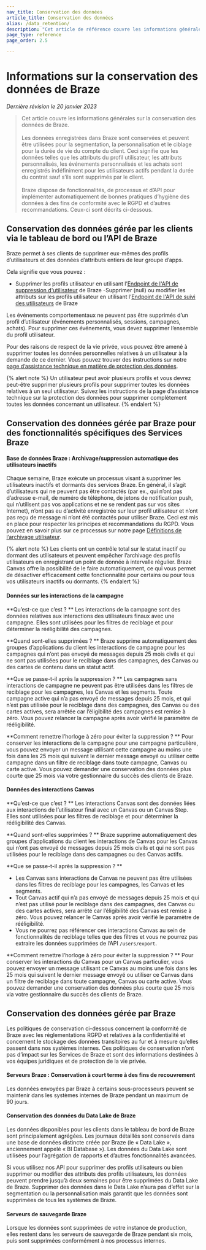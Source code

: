 ```yaml
---
nav_title: Conservation des données
article_title: Conservation des données
alias: /data_retention/
description: "Cet article de référence couvre les informations générales sur la conservation des données de Braze."
page_type: reference
page_order: 2.5

---
```


<!--
Warning! Don't make any changes to this document without approval from the legal department.
-->

# Informations sur la conservation des données de Braze

*Dernière révision le 20 janvier 2023*

> Cet article couvre les informations générales sur la conservation des données de Braze.<br><br>Les données enregistrées dans Braze sont conservées et peuvent être utilisées pour la segmentation, la personnalisation et le ciblage pour la durée de vie du compte du client. Ceci signifie que les données telles que les attributs du profil utilisateur, les attributs personnalisés, les événements personnalisés et les achats sont enregistrés indéfiniment pour les utilisateurs actifs pendant la durée du contrat sauf s’ils sont supprimés par le client.<br><br>Braze dispose de fonctionnalités, de processus et d’API pour implémenter automatiquement de bonnes pratiques d’hygiène des données à des fins de conformité avec le RGPD et d’autres recommandations. Ceux-ci sont décrits ci-dessous.

## Conservation des données gérée par les clients via le tableau de bord ou l’API de Braze

Braze permet à ses clients de supprimer eux-mêmes des profils d’utilisateurs et des données d’attributs entiers de leur groupe d’apps.

Cela signifie que vous pouvez : 
- Supprimer les profils utilisateur en utilisant l’[Endpoint de l'API de suppression d'utilisateur]({{site.baseurl}}/api/endpoints/user_data/post_user_delete/) de Braze 
-Supprimer (null) ou modifier les attributs sur les profils utilisateur en utilisant l’[Endpoint de l'API de suivi des utilisateurs]({{site.baseurl}}/api/endpoints/user_data/post_user_track/) de Braze

Les événements comportementaux ne peuvent pas être supprimés d’un profil d’utilisateur (événements personnalisés, sessions, campagnes, achats). Pour supprimer ces événements, vous devez supprimer l’ensemble du profil utilisateur.

Pour des raisons de respect de la vie privée, vous pouvez être amené à supprimer toutes les données personnelles relatives à un utilisateur à la demande de ce dernier. Vous pouvez trouver des instructions sur notre [page d’assistance technique en matière de protection des données]({{site.baseurl}}/help/dp-technical-assistance/#the-right-to-erasure).

{% alert note %}
Un utilisateur peut avoir plusieurs profils et vous devrez peut-être supprimer plusieurs profils pour supprimer toutes les données relatives à un seul utilisateur. Suivez les instructions de la page d’assistance technique sur la protection des données pour supprimer complètement toutes les données concernant un utilisateur.
{% endalert %}

## Conservation des données gérée par Braze pour des fonctionnalités spécifiques des Services Braze

#### Base de données Braze : Archivage/suppression automatique des utilisateurs inactifs

Chaque semaine, Braze exécute un processus visant à supprimer les utilisateurs inactifs et dormants des services Braze. En général, il s’agit d’utilisateurs qui ne peuvent pas être contactés (par ex., qui n’ont pas d’adresse e-mail, de numéro de téléphone, de jetons de notification push, qui n’utilisent pas vos applications et ne se rendent pas sur vos sites Internet), n’ont pas eu d’activité enregistrée sur leur profil utilisateur et n’ont pas reçu de message ni n’ont été contactés pour utiliser Braze. Ceci est mis en place pour respecter les principes et recommandations du RGPD. Vous pouvez en savoir plus sur ce processus sur notre page [Définitions de l’archivage utilisateur]({{site.baseurl}}/user_guide/data_and_analytics/user_data_collection/user_archival/).

{% alert note %} 
Les clients ont un contrôle total sur le statut inactif ou dormant des utilisateurs et peuvent empêcher l’archivage des profils utilisateurs en enregistrant un point de donnée à intervalle régulier. Braze Canvas offre la possibilité de le faire automatiquement, ce qui vous permet de désactiver efficacement cette fonctionnalité pour certains ou pour tous vos utilisateurs inactifs ou dormants. 
{% endalert %}

#### Données sur les interactions de la campagne 
 
**Qu’est-ce que c’est ? ** Les interactions de la campagne sont des données relatives aux interactions des utilisateurs finaux avec une campagne. Elles sont utilisées pour les filtres de reciblage et pour déterminer la rééligibilité des campagnes.
 
**Quand sont-elles supprimées ? ** Braze supprime automatiquement des groupes d’applications du client les interactions de campagne pour les campagnes qui n’ont pas envoyé de messages depuis 25 mois civils et qui ne sont pas utilisées pour le reciblage dans des campagnes, des Canvas ou des cartes de contenu dans un statut actif.
 
**Que se passe-t-il après la suppression ? **
 Les campagnes sans interactions de campagne ne peuvent pas être utilisées dans les filtres de reciblage pour les campagnes, les Canvas et les segments.
 Toute campagne active qui n’a pas envoyé de messages depuis 25 mois, et qui n’est pas utilisée pour le reciblage dans des campagnes, des Canvas ou des cartes actives, sera arrêtée car l’éligibilité des campagnes est remise à zéro. Vous pouvez relancer la campagne après avoir vérifié le paramètre de rééligibilité.
 
**Comment remettre l’horloge à zéro pour éviter la suppression ? ** Pour conserver les interactions de la campagne pour une campagne particulière, vous pouvez envoyer un message utilisant cette campagne au moins une fois dans les 25 mois qui suivent le dernier message envoyé ou utiliser cette campagne dans un filtre de reciblage dans toute campagne, Canvas ou carte active. Vous pouvez demander une conservation des données plus courte que 25 mois via votre gestionnaire du succès des clients de Braze.
 
#### Données des interactions Canvas 

**Qu’est-ce que c’est ? ** Les interactions Canvas sont des données liées aux interactions de l’utilisateur final avec un Canvas ou un Canvas Step. Elles sont utilisées pour les filtres de reciblage et pour déterminer la rééligibilité des Canvas.

**Quand sont-elles supprimées ? ** Braze supprime automatiquement des groupes d’applications du client les interactions de Canvas pour les Canvas qui n’ont pas envoyé de messages depuis 25 mois civils et qui ne sont pas utilisées pour le reciblage dans des campagnes ou des Canvas actifs.

**Que se passe-t-il après la suppression ? **

- Les Canvas sans interactions de Canvas ne peuvent pas être utilisées dans les filtres de reciblage pour les campagnes, les Canvas et les segments.
- Tout Canvas actif qui n’a pas envoyé de messages depuis 25 mois et qui n’est pas utilisé pour le reciblage dans des campagnes, des Canvas ou des cartes actives, sera arrêté car l’éligibilité des Canvas est remise à zéro. Vous pouvez relancer le Canvas après avoir vérifié le paramètre de rééligibilité.
- Vous ne pourrez pas référencer ces interactions Canvas au sein de fonctionnalités de reciblage telles que des filtres et vous ne pourrez pas extraire les données supprimées de l’API `/users/export`.

**Comment remettre l’horloge à zéro pour éviter la suppression ? ** Pour conserver les interactions du Canvas pour un Canvas particulier, vous pouvez envoyer un message utilisant ce Canvas au moins une fois dans les 25 mois qui suivent le dernier message envoyé ou utiliser ce Canvas dans un filtre de reciblage dans toute campagne, Canvas ou carte active. Vous pouvez demander une conservation des données plus courte que 25 mois via votre gestionnaire du succès des clients de Braze.

## Conservation des données gérée par Braze

Les politiques de conservation ci-dessous concernent la conformité de Braze avec les réglementations RGPD et relatives à la confidentialité et concernent le stockage des données transitoires au fur et à mesure qu’elles passent dans nos systèmes internes. Ces politiques de conservation n’ont pas d’impact sur les Services de Braze et sont des informations destinées à vos équipes juridiques et de protection de la vie privée.

#### Serveurs Braze : Conservation à court terme à des fins de recouvrement

Les données envoyées par Braze à certains sous-processeurs peuvent se maintenir dans les systèmes internes de Braze pendant un maximum de 90 jours.

#### Conservation des données du Data Lake de Braze

Les données disponibles pour les clients dans le tableau de bord de Braze sont principalement agrégées. Les journaux détaillés sont conservés dans une base de données distincte créée par Braze (le « Data Lake », anciennement appelé « BI Database »). Les données du Data Lake sont utilisées pour l’agrégation de rapports et d’autres fonctionnalités avancées.

Si vous utilisez nos API pour supprimer des profils utilisateurs ou bien supprimer ou modifier des attributs des profils utilisateurs, les données peuvent prendre jusqu’à deux semaines pour être supprimées du Data Lake de Braze. Supprimer des données dans le Data Lake n’aura pas d’effet sur la segmentation ou la personnalisation mais garantit que les données sont supprimées de tous les systèmes de Braze.

#### Serveurs de sauvegarde Braze

Lorsque les données sont supprimées de votre instance de production, elles restent dans les serveurs de sauvegarde de Braze pendant six mois, puis sont supprimées conformément à nos processus internes.
